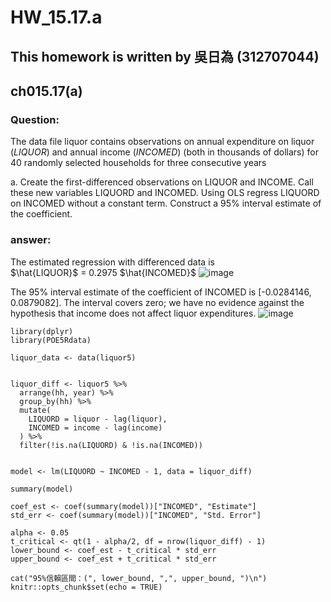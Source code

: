 # HW_15.17.a

## This homework is written by 吳日為 (312707044)

## ch015.17(a)

### **Question:**

The data file liquor contains observations on annual expenditure on liquor ($LIQUOR$) and annual
income ($INCOMED$) (both in thousands of dollars) for 40 randomly selected households for three consecutive years

a. Create the first-differenced observations on LIQUOR and INCOME. Call these new variables
LIQUORD and INCOMED. Using OLS regress LIQUORD on INCOMED without a constant
term. Construct a 95% interval estimate of the coefficient.

### **answer:**

The estimated regression with differenced data is <br>
$\hat{LIQUOR}$ = 0.2975 $\hat{INCOMED}$
![image](https://github.com/HWTeng-Course/202402-Financial-Econometrics/assets/162611288/7ff70ff7-a3b8-4a1e-b669-87a4a388e813)


The 95% interval estimate of the coefficient of INCOMED is [-0.0284146, 0.0879082]. The
interval covers zero; we have no evidence against the hypothesis that income does not affect
liquor expenditures. 
![image](https://github.com/HWTeng-Course/202402-Financial-Econometrics/assets/162611288/29ef8c54-b9bd-427f-bc02-12ac8cef6eab)





```{r setup, include=FALSE}
library(dplyr)
library(POE5Rdata)

liquor_data <- data(liquor5)


liquor_diff <- liquor5 %>%
  arrange(hh, year) %>%
  group_by(hh) %>%
  mutate(
    LIQUORD = liquor - lag(liquor),
    INCOMED = income - lag(income)
  ) %>%
  filter(!is.na(LIQUORD) & !is.na(INCOMED)) 


model <- lm(LIQUORD ~ INCOMED - 1, data = liquor_diff)

summary(model)

coef_est <- coef(summary(model))["INCOMED", "Estimate"]
std_err <- coef(summary(model))["INCOMED", "Std. Error"]

alpha <- 0.05
t_critical <- qt(1 - alpha/2, df = nrow(liquor_diff) - 1)
lower_bound <- coef_est - t_critical * std_err
upper_bound <- coef_est + t_critical * std_err

cat("95%信賴區間：(", lower_bound, ",", upper_bound, ")\n")
knitr::opts_chunk$set(echo = TRUE)
```
